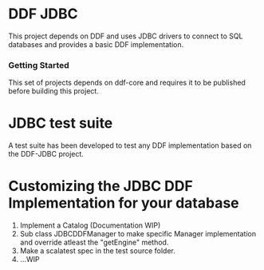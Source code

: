 DDF JDBC
========
This project depends on DDF and uses JDBC drivers to connect to SQL databases and provides a basic DDF implementation.
### Getting Started

This set of projects depends on ddf-core and requires it to be published before building this project. 

JDBC test suite
===============
A test suite has been developed to test any DDF implementation based on the DDF-JDBC project. 

Customizing the JDBC DDF Implementation for your database
=========================================================
1. Implement a Catalog (Documentation WIP)
2. Sub class JDBCDDFManager to make specific Manager implementation and override atleast the "getEngine" method.
3. Make a scalatest spec in the test source folder.
4. ...WIP


